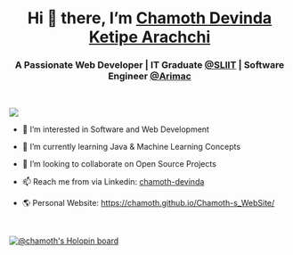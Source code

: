 <h1 align="center">Hi 👋 there, I’m <a href="https://github.com/Chamoth">Chamoth Devinda Ketipe Arachchi</a> </h1>
<h3 align="center">A Passionate Web Developer | IT Graduate <a href="https://www.sliit.lk/">@SLIIT</a> | Software Engineer <a href="https://arimaclanka.com/">@Arimac</a></h3><br>

![](https://komarev.com/ghpvc/?username=Chamoth&color=blue&style=plastic)


- 👀 I’m interested in Software and Web Development

- 🌱 I’m currently learning Java & Machine Learning Concepts

- 💞️ I’m looking to collaborate on Open Source Projects

- 📫 Reach me from via Linkedin: [chamoth-devinda](https://www.linkedin.com/in/chamoth-devinda/)

- 🌎 Personal Website: https://chamoth.github.io/Chamoth-s_WebSite/ 
<br>

[![@chamoth's Holopin board](https://holopin.me/chamoth)](https://holopin.io/@chamoth)

<!---
Chamoth/Chamoth is a ✨ special ✨ repository because its `README.md` (this file) appears on your GitHub profile.
You can click the Preview link to take a look at your changes.
--->
